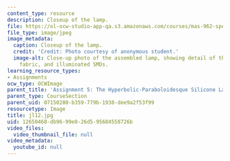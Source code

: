 ```yaml
---
content_type: resource
description: Closeup of the lamp.
file: https://ol-ocw-studio-app-qa.s3.amazonaws.com/courses/mas-962-special-topics-new-textiles-spring-2010/12650468db9699e026d595684558726b_jl12.jpg
file_type: image/jpeg
image_metadata:
  caption: Closeup of the lamp.
  credit: 'Credit: Photo courtesy of anonymous student.'
  image-alt: Close-up photo of the assembled lamp, showing detail of the silicone,
    fabric, and illuminated SMDs.
learning_resource_types:
- Assignments
ocw_type: OCWImage
parent_title: 'Assignment 5: The Hyperbolic-Paraboloidesque Silicone Lamp'
parent_type: CourseSection
parent_uid: 07150280-b359-779b-1938-dee9a2f53f99
resourcetype: Image
title: jl12.jpg
uid: 12650468-db96-99e0-26d5-95684558726b
video_files:
  video_thumbnail_file: null
video_metadata:
  youtube_id: null
---
```

